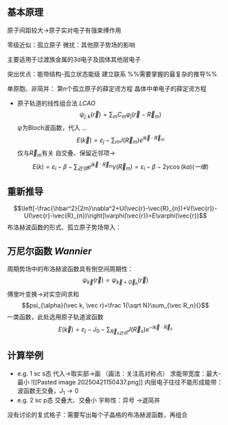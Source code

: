 ## 基本原理
原子间距较大->原子实对电子有强束缚作用

零级近似：孤立原子
微扰：其他原子势场的影响

主要适用于过渡族金属的3d电子及固体其他层电子

突出优点：能带结构-孤立状态能级 建立联系
%%需要掌握的最复杂的推导%%

单原胞、非简并：
第n个孤立原子的薛定谔方程
晶体中单电子的薛定谔方程
- 原子轨道的线性组合法 *LCAO*
$$\psi_{j,k}(\vec r) = \sum_m{C_m \varphi_j (\vec r - \vec R_m)}$$
$\psi$为Bloch波函数，代入
...
$$E(\vec k)=\varepsilon_j - \sum_m{J(\vec R_m)e^{i\vec k \cdot \vec R_m}} $$
仅与$\vec R_m$有关
自交叠、保留近邻项->
$$E(k)=\varepsilon_i-\beta-\sum_{近邻}{e^{i\vec{k}\cdot \vec{R}_{m}}\gamma(\vec{R}_{m})}=\varepsilon_i-\beta-2\gamma\cos{(ka)}(一维)$$
## 重新推导
$$\left[-\frac{\hbar^2}{2m}\nabla^2+U(\vec{r}-\vec{R}_{n})+V(\vec{r})-U(\vec{r}-\vec{R}_{n})\right]\varphi(\vec{r})=E\varphi(\vec{r})$$
布洛赫波函数的形式、孤立原子势场带入：
$$$$
## 万尼尔函数 *Wannier*
周期势场中的布洛赫波函数具有倒空间周期性：$$\psi_{\vec k}(\vec r)=\psi_{\vec k + \vec G_h}(\vec r)$$
傅里叶变换->对实空间求和
$$psi_{\alpha}(\vec k, \vec r)=\frac 1{\sqrt N}\sum_{\vec R_n}{}$$
一类函数，此处选用原子轨道波函数
$$E(\vec k)=\varepsilon_j - J_0 - \sum_{\vec R_{s近邻}}{J(\vec R_s)e^{-i \vec k \cdot \vec R_s}}$$
## 计算举例
- e.g. 1 sc s态
代入->取实部->画
（画法：关注高对称点）
求能带宽度：最大-最小
![[Pasted image 20250421150437.png]]
内层电子往往不能形成能带：波函数无交叠，$J_1\to 0$
- e.g. 2 sc p态
交叠大、交叠小
宇称性：异号
->退简并

没有讨论的复式格子：需要写出每个子晶格的布洛赫波函数，再组合

